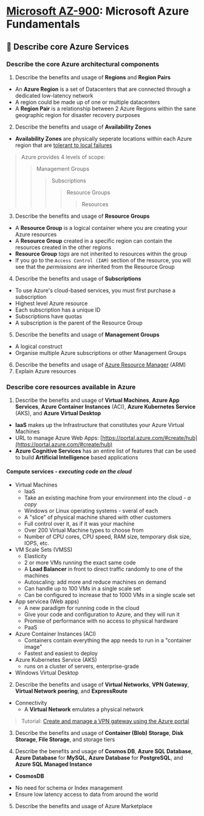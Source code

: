 # [Microsoft AZ-900](az-900-index.md): Microsoft Azure Fundamentals

## 🚒 Describe core Azure Services
### Describe the core Azure architectural components
1. Describe the benefits and usage of **Regions** and **Region Pairs**
+ An **Azure Region** is a set of Datacenters that are connected through a dedicated low-latency network
+ A region could be made up of one or multiple datacenters
+ A **Region Pair** is a relationship between 2 Azure Regions within the sane geographic region for disaster recovery purposes

2. Describe the benefits and usage of **Availability Zones**
+ **Availability Zones** are physically seperate locations within each Azure region that are [tolerant to local failures](https://docs.microsoft.com/en-us/azure/availability-zones/az-overview)

> Azure provides 4 levels of scope: 
>> Management Groups
>>> Subscriptions
>>>> Resource Groups
>>>>> Resources

3. Describe the benefits and usage of **Resource Groups**
+ A **Resource Group** is a logical container where you are creating your Azure resources
+ A **Resource Group** created in a specific region can contain the resources created in the other regions
+ **Resource Group** _tags_ are not inherited to resources within the group
+ If you go to the `Access Control (IAM)` section of the resource, you will see that the _permissions_ are inherited from the Resource Group
4. Describe the benefits and usage of **Subscriptions**
+ To use Azure's cloud-based services, you must first purchase a subscription
+ Highest level Azure resource
+ Each subscription has a unique ID
+ Subscriptions have quotas
+ A subscription is the parent of the Resource Group
5. Describe the benefits and usage of **Management Groups**
+ A logical construct
+ Organise multiple Azure subscriptions or other Management Groups
6. Describe the benefits and usage of [Azure Resource Manager](https://docs.microsoft.com/en-us/azure/azure-resource-manager/) (ARM)
7. Explain Azure resources

### Describe core resources available in Azure
1. Describe the benefits and usage of **Virtual Machines**, **Azure App Services**, **Azure Container Instances** (ACI), **Azure Kubernetes Service** (AKS), and **Azure Virtual Desktop**
+ **IaaS** makes up the Infrastructure that constitutes your Azure Virtual Machines
+ URL to manage Azure Web Apps: [https://portal.azure.com/#create/hub](https://portal.azure.com/#create/hub)
+ **Azure Cognitive Services** has an entire list of features that can be used to build **Artificial Intelligence** based applications

#### Compute services - _executing code on the cloud_
+ Virtual Machines
  - IaaS
  - Take an existing machine from your environment into the cloud - _a copy_
  - Windows or Linux operating systems - sveral of each
  - A "slice" of physical machine shared with other customers
  - Full control over it, as if it was your machine
  - Over 200 Virtual Machine types to choose from
  - Number of CPU cores, CPU speed, RAM size, temporary disk size, IOPS, etc.
+ VM Scale Sets (VMSS)
  - Elasticity
  - 2 or more VMs running the exact same code
  - A **Load Balancer** in front to direct traffic randomly to one of the machines
  - Autoscaling: add more and reduce machines on demand
  - Can handle up to 100 VMs in a single scale set
  - Can be configured to increase that to 1000 VMs in a single scale set
+ App servicea (Web apps)
  - A new paradigm for running code in the cloud
  - Give your code and configuration to Azure, and they will run it
  - Promise of performance with no access to physical hardware
  - PaaS
+ Azure Container Instances (ACI)
  - Containers contain everything the app needs to run in a "container image"
  - Fastest and easiest to deploy
+ Azure Kubernetes Service (AKS)
  - runs on a cluster of servers, enterprise-grade
+ Windows Virtual Desktop

2. Describe the benefits and usage of **Virtual Networks**, **VPN Gateway**, **Virtual Network peering**, and **ExpressRoute**
+ Connectivity
  - A **Virtual Network** emulates a physical network

> Tutorial: [Create and manage a VPN gateway using the Azure portal](https://docs.microsoft.com/en-us/azure/vpn-gateway/tutorial-create-gateway-portal)

3. Describe the benefits and usage of **Container (Blob) Storage**, **Disk Storage**, **File Storage**, and storage tiers

4. Describe the benefits and usage of **Cosmos DB**, **Azure SQL Database**, **Azure Database** for **MySQL**, **Azure Database** for **PostgreSQL**, and **Azure SQL Managed Instance**
+ **CosmosDB**
- No need for schema or Index management
- Ensure low latency access to data from around the world

5. Describe the benefits and usage of Azure Marketplace
